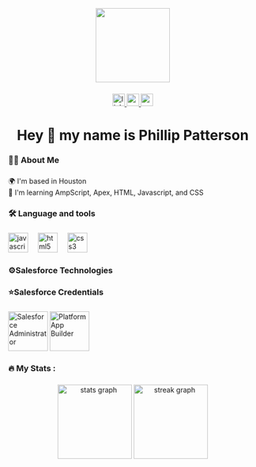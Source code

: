 <div align="center">
  <img height="150" src="https://media.giphy.com/media/a6AhHy0NNmsKo1JK1D/giphy.gif"  />
</div>

###

<div align="center">
  <a href="https://www.linkedin.com/in/phillipspatterson/" target="_blank">
    <img src="https://img.shields.io/static/v1?message=LinkedIn&logo=linkedin&label=&color=0077B5&logoColor=white&labelColor=&style=for-the-badge" height="25" alt="linkedin logo"  />
  </a>
  <a href="https://www.youtube.com/@phillippatterson" target="_blank">
    <img src="https://img.shields.io/static/v1?message=Youtube&logo=youtube&label=&color=FF0000&logoColor=white&labelColor=&style=for-the-badge" height="25" alt="youtube logo"  />
  </a>
  <a href="https://codepen.io/Phillip-Patterson" target="_blank">
    <img src="https://img.shields.io/static/v1?message=Codepen&logo=codepen&label=&color=000000&logoColor=white&labelColor=&style=for-the-badge" height="25" alt="codepen logo"  />
  </a>
</div>

###

<h1 align="center">Hey 👋 my name is Phillip Patterson</h1>

###

<h3 align="left">👩‍💻  About Me</h3>

###

<p align="left">🌍  I'm based in Houston<br>🧠  I'm learning AmpScript, Apex, HTML, Javascript, and CSS</p>

###

<h3 align="left">🛠 Language and tools</h3>

###

<div align="left">
  <img src="https://cdn.jsdelivr.net/gh/devicons/devicon/icons/javascript/javascript-original.svg" height="40" alt="javascript logo"  />
  <img width="12" />
  <img src="https://cdn.jsdelivr.net/gh/devicons/devicon/icons/html5/html5-original.svg" height="40" alt="html5 logo"  />
  <img width="12" />
  <img src="https://cdn.jsdelivr.net/gh/devicons/devicon/icons/css3/css3-original.svg" height="40" alt="css3 logo"  />
</div>

###

<h3 align="left">⚙️Salesforce Technologies</h3>

###

<h3 align="left">⭐Salesforce Credentials</h3>

###

<div align="left">
  <img src="https://drm.file.force.com/servlet/servlet.ImageServer?id=0153k00000A5Mty&oid=00DF0000000gZsu&lastMod=1617268288000" height="80" alt="Salesforce Administrator"/>  
  <img src="https://drm.file.force.com/servlet/servlet.ImageServer?id=0153k00000A5MtX&oid=00DF0000000gZsu&lastMod=1617267315000" height="80" alt="Platform App Builder"/>
</div>

###

<h3 align="left">🔥   My Stats :</h3>

###

<div align="center">
  <img src="https://github-readme-stats.vercel.app/api?username=phillipspatterson&hide_title=false&hide_rank=false&show_icons=true&include_all_commits=true&count_private=true&disable_animations=false&theme=dark&locale=en&hide_border=false&order=1" height="150" alt="stats graph"  />
  <img src="https://streak-stats.demolab.com?user=phillipspatterson&locale=en&mode=daily&theme=dark&hide_border=false&border_radius=5&order=3" height="150" alt="streak graph"  />
</div>

###
